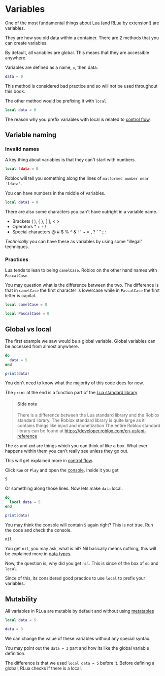 # Variables

One of the most fundamental things about Lua (and RLua by extension!) are variables.

They are how you old data within a container. There are 2 methods that you can create variables.

By default, all variables are global. This means that they are accessible anywhere.

Variables are defined as a name, `=`, then data.

```lua
data = 0
```

This method is considered bad practice and so will not be used throughout this book.

The other method would be prefixing it with `local`

```lua
local data = 0
```

The reason why you prefix variables with local is related to [control flow](./ch01-05-control-flow.md).

## Variable naming

### Invalid names

A key thing about variables is that they can't start with numbers.

```lua
local 1data = 0
```

Roblox will tell you something along the lines of `malformed number near '1data'`.

You can have numbers in the middle of variables.

```lua
local data1 = 0
```

There are also some characters you can't have outright in a variable name.

- Brackets ( ), { }, [ ], < >
- Operators \* + - /
- Special characters @ # \$ % ^ & ! ` ~ = , ? ' " ; :

_Technically_ you can have these as variables by using some "illegal" techniques.

### Practices

Lua tends to lean to being `camelCase`. Roblox on the other hand names with `PascalCase`.

You may question what is the difference between the two.
The difference is that in `camelCase` the first character is lowercase while in `PascalCase` the first letter is capital.

```lua
local camelCase = 0

local PascalCase = 0
```

## Global vs local

The first example we saw would be a global variable. Global variables can be accessed from almost anywhere.

```lua
do
  data = 5
end

print(data)
```

You don't need to know what the majority of this code does for now.

The `print` at the end is a function part of the [Lua standard library](https://developer.roblox.com/en-us/api-reference/lua-docs/Lua-Globals)

> #### Side note
>
> There is a difference between the Lua standard library and the Roblox standard library.
> The Roblox standard library is quite large as it contains things like input and monetization
> The entire Roblox standard library can be found at <https://developer.roblox.com/en-us/api-reference>

The `do` and `end` are things which you can think of like a box. What ever happens within them you can't really see unless they go out.

This will get explained more in [control flow](./ch01-05-control-flow.md).

Click `Run` or `Play` and open the [console](https://developer.roblox.com/en-us/articles/Developer-Console). Inside it you get

```log
5
```

Or something along those lines. Now lets make `data` local.

```lua
do
  local data = 5
end

print(data)
```

You may think the console will contain `5` again right? This is not true. Run the code and check the console.

```log
nil
```

You get `nil`, you may ask, what is nil? Nil basically means nothing, this will be explained more in [data types](./ch01-02-data-types.md).

Now, the question is, why did you get `nil`. This is since of the box of `do` and `local`.

Since of this, its considered good practice to use `local` to prefix your variables.

## Mutability

All variables in RLua are mutable by default and without using [metatables](https://www.lua.org/pil/13.html)

```lua
local data = 5

data = 3
```

We can change the value of these variables without any special syntax.

You may point out the `data = 3` part and how its like the global variable definition.

The difference is that we used `local data = 5` before it. Before defining a global, RLua checks if there is a local.

